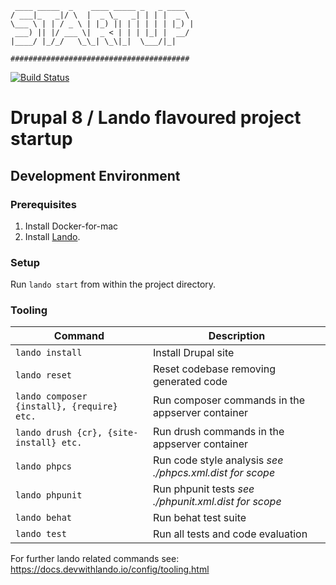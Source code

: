 ```
 ____ _____  _    ____ _____ _   _ ____  
/ ___|_   _|/ \  |  _ \_   _| | | |  _ \ 
\___ \ | | / _ \ | |_) || | | | | | |_) |
 ___) || |/ ___ \|  _ < | | | |_| |  __/ 
|____/ |_/_/   \_\_| \_\|_|  \___/|_|    

########################################
```

[![Build Status](https://travis-ci.org/sgrichards/drupal-startup.svg?branch=develop)](https://travis-ci.org/sgrichards/drupal-startup)

# Drupal 8 / Lando flavoured project startup

Development Environment
----------------------

### Prerequisites

1. Install Docker-for-mac
2. Install [Lando](https://docs.devwithlando.io/installation/installing.html).

### Setup

Run `lando start` from within the project directory.

### Tooling

| Command                                       | Description                                             |
|---                                            |---                                                      |
|`lando install`                                |Install Drupal site                                      |
|`lando reset`                                  |Reset codebase removing generated code                   |
|`lando composer {install}, {require} etc.`     |Run composer commands in the appserver container         |
|`lando drush {cr}, {site-install} etc.`        |Run drush commands in the appserver container            |
|`lando phpcs`                                  |Run code style analysis _see ./phpcs.xml.dist for scope_ |
|`lando phpunit`                                |Run phpunit tests _see ./phpunit.xml.dist for scope_     |
|`lando behat`                                  |Run behat test suite                                     |
|`lando test`                                   |Run all tests and code evaluation                        |

For further lando related commands see: https://docs.devwithlando.io/config/tooling.html

